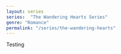 ```yaml
---
layout: series
series:  "The Wandering Hearts Series"
genre: "Romance"
permalink: "/series/the-wandering-hearts"
---
```

Testing
